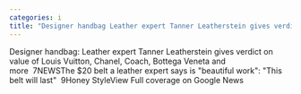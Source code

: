 ```yaml
---
categories: i
title: "Designer handbag Leather expert Tanner Leatherstein gives verdict on value of Louis Vuitton Chanel Coach Bottega Veneta and more  7NEWS"
---
```

Designer handbag: Leather expert Tanner Leatherstein gives verdict on value of Louis Vuitton, Chanel, Coach, Bottega Veneta and more&nbsp;&nbsp;7NEWSThe $20 belt a leather expert says is "beautiful work": "This belt will last"&nbsp;&nbsp;9Honey StyleView Full coverage on Google News